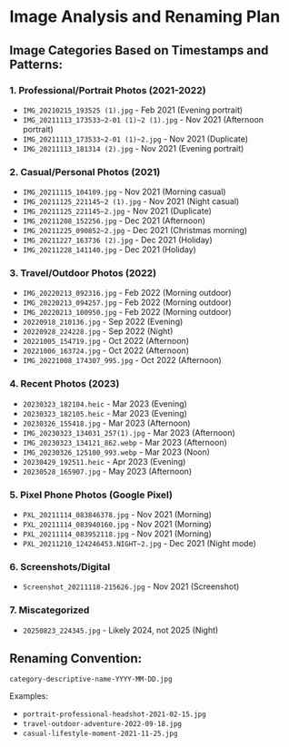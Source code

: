 # Image Analysis and Renaming Plan

## Image Categories Based on Timestamps and Patterns:

### 1. **Professional/Portrait Photos** (2021-2022)
- `IMG_20210215_193525 (1).jpg` - Feb 2021 (Evening portrait)
- `IMG_20211113_173533~2-01 (1)~2 (1).jpg` - Nov 2021 (Afternoon portrait)
- `IMG_20211113_173533~2-01 (1)~2.jpg` - Nov 2021 (Duplicate)
- `IMG_20211113_181314 (2).jpg` - Nov 2021 (Evening portrait)

### 2. **Casual/Personal Photos** (2021)
- `IMG_20211115_104109.jpg` - Nov 2021 (Morning casual)
- `IMG_20211125_221145~2 (1).jpg` - Nov 2021 (Night casual)
- `IMG_20211125_221145~2.jpg` - Nov 2021 (Duplicate)
- `IMG_20211208_152256.jpg` - Dec 2021 (Afternoon)
- `IMG_20211225_090852~2.jpg` - Dec 2021 (Christmas morning)
- `IMG_20211227_163736 (2).jpg` - Dec 2021 (Holiday)
- `IMG_20211228_141140.jpg` - Dec 2021 (Holiday)

### 3. **Travel/Outdoor Photos** (2022)
- `IMG_20220213_092316.jpg` - Feb 2022 (Morning outdoor)
- `IMG_20220213_094257.jpg` - Feb 2022 (Morning outdoor)
- `IMG_20220213_100950.jpg` - Feb 2022 (Morning outdoor)
- `20220918_210136.jpg` - Sep 2022 (Evening)
- `20220928_224228.jpg` - Sep 2022 (Night)
- `20221005_154719.jpg` - Oct 2022 (Afternoon)
- `20221006_163724.jpg` - Oct 2022 (Afternoon)
- `IMG_20221008_174307_995.jpg` - Oct 2022 (Afternoon)

### 4. **Recent Photos** (2023)
- `20230323_182104.heic` - Mar 2023 (Evening)
- `20230323_182105.heic` - Mar 2023 (Evening)
- `20230326_155418.jpg` - Mar 2023 (Afternoon)
- `IMG_20230323_134031_257(1).jpg` - Mar 2023 (Afternoon)
- `IMG_20230323_134121_862.webp` - Mar 2023 (Afternoon)
- `IMG_20230326_125100_993.webp` - Mar 2023 (Noon)
- `20230429_192511.heic` - Apr 2023 (Evening)
- `20230528_165907.jpg` - May 2023 (Afternoon)

### 5. **Pixel Phone Photos** (Google Pixel)
- `PXL_20211114_083846378.jpg` - Nov 2021 (Morning)
- `PXL_20211114_083940160.jpg` - Nov 2021 (Morning)
- `PXL_20211114_083952118.jpg` - Nov 2021 (Morning)
- `PXL_20211210_124246453.NIGHT~2.jpg` - Dec 2021 (Night mode)

### 6. **Screenshots/Digital**
- `Screenshot_20211118-215626.jpg` - Nov 2021 (Screenshot)

### 7. **Miscategorized**
- `20250823_224345.jpg` - Likely 2024, not 2025 (Night)

## Renaming Convention:
`category-descriptive-name-YYYY-MM-DD.jpg`

Examples:
- `portrait-professional-headshot-2021-02-15.jpg`
- `travel-outdoor-adventure-2022-09-18.jpg`
- `casual-lifestyle-moment-2021-11-25.jpg`
